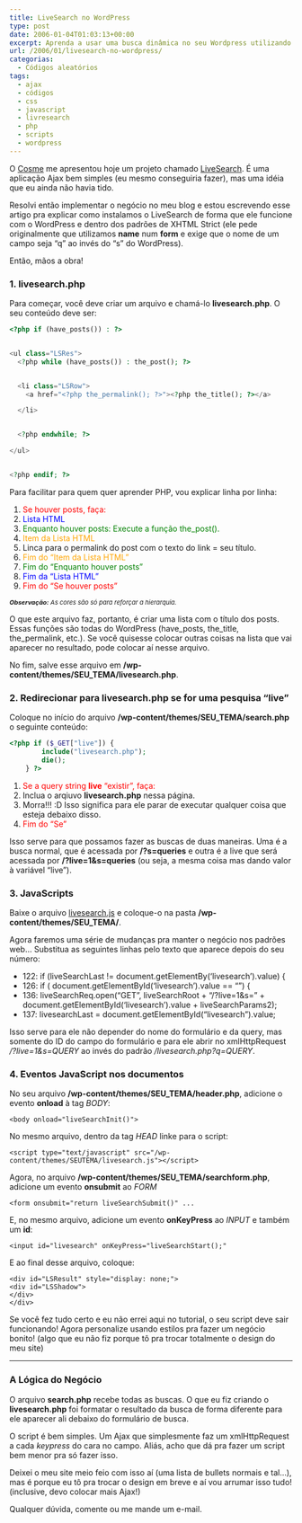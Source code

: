 ```yaml
---
title: LiveSearch no WordPress
type: post
date: 2006-01-04T01:03:13+00:00
excerpt: Aprenda a usar uma busca dinâmica no seu Wordpress utilizando Ajax...
url: /2006/01/livesearch-no-wordpress/
categorias:
  - Códigos aleatórios
tags:
  - ajax
  - códigos
  - css
  - javascript
  - livresearch
  - php
  - scripts
  - wordpress
---
```


O [Cosme][1] me apresentou hoje um projeto chamado [LiveSearch][2]. É uma aplicação Ajax bem simples (eu mesmo conseguiria fazer), mas uma idéia que eu ainda não havia tido.

Resolvi então implementar o negócio no meu blog e estou escrevendo esse artigo pra explicar como instalamos o LiveSearch de forma que ele funcione com o WordPress e dentro dos padrões de XHTML Strict (ele pede originalmente que utilizamos **name** num **form** e exige que o nome de um campo seja “q” ao invés do “s” do WordPress).

Então, mãos a obra!

### 1. livesearch.php

Para começar, você deve criar um arquivo e chamá-lo **livesearch.php**. O seu conteúdo deve ser:

```php
<?php if (have_posts()) : ?>


<ul class="LSRes">
  <?php while (have_posts()) : the_post(); ?>


  <li class="LSRow">
    <a href="<?php the_permalink(); ?>"><?php the_title(); ?></a>

  </li>


  <?php endwhile; ?>

</ul>


<?php endif; ?>
```

Para facilitar para quem quer aprender PHP, vou explicar linha por linha:

1. <span style="color:red;">Se houver posts, faça:</span>
2. <span style="color:blue;">Lista HTML</span>
3. <span style="color:green;">Enquanto houver posts: Execute a função the_post().</span>
4. <span style="color:orange;">Item da Lista HTML</span>
5. Linca para o permalink do post com o texto do link = seu título.
6. <span style="color:orange;">Fim do “Item da Lista HTML”</span>
7. <span style="color:green;">Fim do “Enquanto houver posts”</span>
8. <span style="color:blue;">Fim da “Lista HTML”</span>
9. <span style="color:red;">Fim do “Se houver posts”</span>

<p style="font-size:11px; font-style:italic;">
  <strong>Observação:</strong> As cores são só para reforçar a hierarquia.
</p>

O que este arquivo faz, portanto, é criar uma lista com o título dos posts. Essas funções são todas do WordPress (have_posts, the_title, the_permalink, etc.). Se você quisesse colocar outras coisas na lista que vai aparecer no resultado, pode colocar aí nesse arquivo.

No fim, salve esse arquivo em **/wp-content/themes/SEU_TEMA/livesearch.php**.

### 2. Redirecionar para livesearch.php se for uma pesquisa “live”

Coloque no início do arquivo **/wp-content/themes/SEU_TEMA/search.php** o seguinte conteúdo:

```php
<?php if ($_GET["live"]) {
		include("livesearch.php");
		die();
	} ?>
```

1. <span style="color:red;">Se a query string <strong>live</strong> “existir”, faça:</span>
2. Inclua o arqiuvo **livesearch.php** nessa página.
3. Morra!!! :D Isso significa para ele parar de executar qualquer coisa que esteja debaixo disso.
4. <span style="color:red;">Fim do “Se”</span>

Isso serve para que possamos fazer as buscas de duas maneiras. Uma é a busca normal, que é acessada por **/?s=queries** e outra é a live que será acessada por **/?live=1&s=queries** (ou seja, a mesma coisa mas dando valor à variável “live”).

### 3. JavaScripts

Baixe o arquivo [livesearch.js][3] e coloque-o na pasta **/wp-content/themes/SEU_TEMA/**.

Agora faremos uma série de mudanças pra manter o negócio nos padrões web… Substitua as seguintes linhas pelo texto que aparece depois do seu número:

- 122: if (liveSearchLast != document.getElementBy(‘livesearch’).value) {
- 126: if ( document.getElementById(‘livesearch’).value == “”) {
- 136: liveSearchReq.open(“GET”, liveSearchRoot + “/?live=1&s=” + document.getElementById(‘livesearch’).value + liveSearchParams2);
- 137: livesearchLast = document.getElementById(“livesearch”).value;

Isso serve para ele não depender do nome do formulário e da query, mas somente do ID do campo do formulário e para ele abrir no xmlHttpRequest _/?live=1&s=QUERY_ ao invés do padrão _/livesearch.php?q=QUERY_.

### 4. Eventos JavaScript nos documentos

No seu arquivo **/wp-content/themes/SEU_TEMA/header.php**, adicione o evento **onload** à tag _BODY_:

```
<body onload="liveSearchInit()">
```

No mesmo arquivo, dentro da tag _HEAD_ linke para o script:

```
<script type="text/javascript" src="/wp-content/themes/SEUTEMA/livesearch.js"></script>
```

Agora, no arquivo **/wp-content/themes/SEU_TEMA/searchform.php**, adicione um evento **onsubmit** ao _FORM_

```
<form onsubmit="return liveSearchSubmit()" ...
```

E, no mesmo arquivo, adicione um evento **onKeyPress** ao _INPUT_ e também um **id**:

```
<input id="livesearch" onKeyPress="liveSearchStart();"
```

E ao final desse arquivo, coloque:

```
<div id="LSResult" style="display: none;">
<div id="LSShadow">
</div>
</div>
```

Se você fez tudo certo e eu não errei aqui no tutorial, o seu script deve sair funcionando! Agora personalize usando estilos pra fazer um negócio bonito! (algo que eu não fiz porque tô pra trocar totalmente o design do meu site)

---

### A Lógica do Negócio

O arquivo **search.php** recebe todas as buscas. O que eu fiz criando o **livesearch.php** foi formatar o resultado da busca de forma diferente para ele aparecer ali debaixo do formulário de busca.

O script é bem simples. Um Ajax que simplesmente faz um xmlHttpRequest a cada _keypress_ do cara no campo. Aliás, acho que dá pra fazer um script bem menor pra só fazer isso.

Deixei o meu site meio feio com isso aí (uma lista de bullets normais e tal…), mas é porque eu tô pra trocar o design em breve e aí vou arrumar isso tudo! (inclusive, devo colocar mais Ajax!)

Qualquer dúvida, comente ou me mande um e-mail.

[1]: http://www.cosmeweb.com.br
[2]: http://blog.bitflux.ch/wiki/LiveSearch
[3]: http://blog.bitflux.ch/livesearch.js

